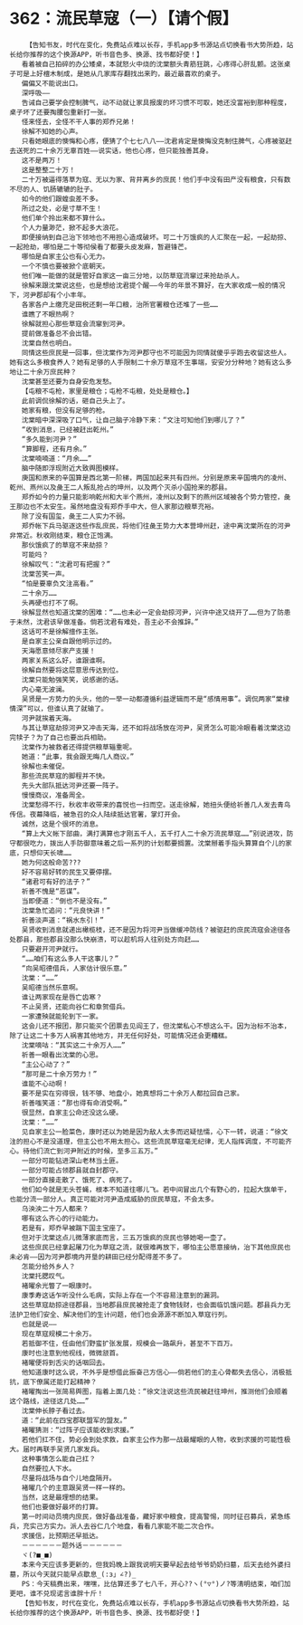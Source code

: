 # 362：流民草寇（一）【请个假】
        【告知书友，时代在变化，免费站点难以长存，手机app多书源站点切换看书大势所趋，站长给你推荐的这个换源APP，听书音色多、换源、找书都好使！】
       看着被自己拍碎的办公矮桌，本就怒火中烧的沈棠额头青筋狂跳，心疼得心肝乱颤。这张桌子可是上好檀木制成，是她从几家库存翻找出来旳，最近最喜欢的桌子。
       偏偏又不能说出口。
       深呼吸——
       告诫自己要学会控制脾气，动不动就让家具报废的坏习惯不可取，她还没富裕到那种程度，桌子坏了还要掏腰包重新打一张。
       怪来怪去，全怪不干人事的郑乔兄弟！
       徐解不知她的心声。
       只看她眼底的懊悔和心疼，便猜了个七七八八——沈君肯定是懊悔没克制住脾气，心疼被驱赶去送死的二十余万无辜百姓——说实话，他也心疼，但只能独善其身。
       这不是两万！
       这是整整二十万！
       二十万被逼得落草为寇、无以为家、背井离乡的庶民！他们手中没有田产没有粮食，只有数不尽的人、饥肠辘辘的肚子。
       如今的他们跟蝗虫差不多。
       所过之处，必是寸草不生！
       他们单个拎出来都不算什么。
       个人力量渺茫，掀不起多大浪花。
       即便接纳到自己治下领地也不用担心造成破坏。可二十万饿疯的人汇聚在一起，一起劫掠、一起抢劫，哪怕是二十等彻侯看了都要头皮发麻，暂避锋芒。
       哪怕是自家主公也有心无力。
       一个不慎也要被掀个底朝天。
       他们唯一能做的就是管好自家这一亩三分地，以防草寇流窜过来抢劫杀人。
       徐解来跟沈棠说这些，也是想给沈君提个醒——今年的年景不算好，在大家收成一般的情况下，河尹郡却有个小丰年。
       各家各户上缴充足田税还剩一年口粮，治所官署粮仓还堆了一些……
       谁瞧了不眼热啊？
       徐解就担心那些草寇会流窜到河尹。
       提前做准备总不会出错。
       沈棠自然也明白。
       同情这些庶民是一回事，但沈棠作为河尹郡守也不可能因为同情就傻乎乎跑去收留这些人。她有这么多粮食养人？她有足够的人手限制二十余万草寇不生事端，安安分分种地？她有这么多地让二十余万庶民种？
       沈棠甚至还要为自身安危发愁。
       【屯粮不屯枪，家里是粮仓；屯枪不屯粮，处处是粮仓。】
       此前调侃徐解的话，砸自己头上了。
       她家有粮，但没有足够的枪。
       沈棠暗中深深吸了口气，让自己脑子冷静下来：“文注可知他们到哪儿了？”
       “收到消息，已经被赶出乾州。”
       “多久能到河尹？”
       “算脚程，还有月余。”
       沈棠喃喃道：“月余……”
       脑中随即浮现附近大致舆图模样。
       庚国和原来的辛国算是西北第一阶梯，两国加起来共有四州。分别是原来辛国境内的凌州、乾州、燕州以及彘王二人叛乱抢占的坤州，以及两个灭杀小国抢来的郡县。
       郑乔如今的力量只能影响乾州和大半个燕州，凌州以及剩下的燕州区域被各个势力管控，彘王那边也不太安生。虽然地盘没有郑乔手中大，但人家那边粮草充裕。
       除了没有国玺，彘王二人实力不弱。
       郑乔帐下兵马驱逐这些作乱庶民，将他们往彘王势力大本营坤州赶，途中离沈棠所在的河尹非常近。秋收刚结束，粮仓正饱满。
       那伙饿疯了的草寇不来劫掠？
       可能吗？
       徐解叹气：“沈君可有把握？”
       沈棠苦笑一声。
       “怕是要辜负文注高看。”
       二十余万……
       头再硬也打不了啊。
       徐解显然也知道沈棠的困难：“……也未必一定会劫掠河尹，兴许中途又绕开了……但为了防患于未然，沈君该早做准备。倘若沈君有难处，吾主必不会推辞。”
       这话可不是徐解擅作主张。
       是自家主公亲自跟他明示过的。
       天海愿意倾尽家产支援！
       两家关系这么好，谁跟谁啊。
       徐解自然要将这层意思传达到位。
       沈棠只能勉强笑笑，说感谢的话。
       内心毫无波澜。
       吴贤是一方势力的头头，他的一举一动都遵循利益逻辑而不是“感情用事”。调侃两家“棠棣情深”可以，但谁认真了就输了。
       河尹就挨着天海。
       与其让草寇劫掠河尹又冲击天海，还不如将战场放在河尹，吴贤怎么可能冷眼看着沈棠这边完犊子？为了自己也要出兵相助。
       沈棠作为被救者还得提供粮草辎重呢。
       她道：“此事，我会跟无晦几人商议。”
       徐解也未催促。
       那些流民草寇的脚程并不快。
       先头大部队抵达河尹还要一阵子。
       慢慢商议，准备周全。
       沈棠愁得不行，秋收丰收带来的喜悦也一扫而空。送走徐解，她扭头便给祈善几人发去青鸟传信。夜幕降临，被急召的众人陆续抵达官署，掌灯开会。
       诚然，这是个很坏的消息。
       “算上大义帐下部曲，满打满算也才刚五千人，五千打人二十余万流民草寇……”别说进攻，防守都很吃力，拨出人手防御意味着之后一系列的计划都要搁置。沈棠掰着手指头算算自个儿的家底，只想仰天长啸……
       她为何这般命苦???
       好不容易好转的民生又要停摆。
       “诸君可有好的法子？”
       祈善不愧是“恶谋”。
       当即便道：“倒也不是没有。”
       沈棠急忙追问：“元良快讲！”
       祈善淡声道：“祸水东引！”
       吴贤收到消息就递出橄榄枝，还不是因为将河尹当做缓冲防线？被驱赶的庶民流寇会途径各处郡县，那些郡县没那么快崩溃，可以趁机将人往别处方向赶……
       只要避开河尹就行。
       “……咱们有这么多人干这事儿？”
       “向吴昭德借兵，人家估计很乐意。”
       沈棠：“……”
       吴昭德当然乐意啊。
       谁让两家现在是唇亡齿寒？
       不止吴贤，还能向谷仁和章贺借兵。
       一家遭殃就能轮到下一家。
       这会儿还不报团，那只能买个团票去见阎王了，但沈棠私心不想这么干。因为治标不治本，除了让这二十多万人祸害其他地方，并无任何好处，可能情况还会更糟糕。
       沈棠嘀咕：“其实这二十余万人……”
       祈善一眼看出沈棠的心思。
       “主公心动了？”
       “那可是二十余万劳力！”
       谁能不心动啊！
       要不是实在穷得很，钱不够、地盘小，她真想将二十余万人都拉回自己家。
       祈善嗤笑道：“那也得有命消受啊。”
       很显然，自家主公命还没这么硬。
       沈棠：“……”
       见自家主公一脸菜色，康时还以为她是因为敌人太多而迟疑怯懦，心下一转，说道：“徐文注的担心不是没道理，但主公也不用太担心。这些流民草寇毫无纪律，无人指挥调度，不可能齐心。待他们流亡到河尹附近的时候，至多三五万。”
       一部分可能钻进深山老林当土匪。
       一部分可能占领郡县就自封郡守。
       一部分直接走散了、饿死了、病死了。
       他们如今就是无头苍蝇，根本不知道往哪儿飞。若中间冒出几个有野心的，拉起大旗单干，也能分流一部分人。真正可能对河尹造成威胁的庶民草寇，不会太多。
       乌泱泱二十万人都来？
       哪有这么齐心的行动能力。
       若是有，郑乔早被踹下国主宝座了。
       但对于沈棠这点儿微薄家底而言，三五万饿疯的庶民也够她喝一壶了。
       这些庶民已经拿起屠刀化为草寇之流，就很难再放下，哪怕主公愿意接纳，治下其他庶民也未必肯——因为河尹郡境内开垦的耕田已经分配得差不多了。
       怎能分给外乡人？
       沈棠托腮叹气。
       褚曜余光瞥了一眼康时。
       康季寿这话乍听没什么毛病，实际上存在一个不容易注意到的漏洞。
       这些草寇劫掠途径郡县，当地郡县庶民被抢走了食物钱财，也会面临饥饿问题。郡县兵力无法护卫他们安全、解决他们的生计问题，他们也会源源不断加入草寇行列。
       也就是说——
       现在草寇规模二十余万。
       若抵御不住，任由他们野蛮扩张发展，规模会一路飙升，甚至不下百万。
       康时也注意到他视线，微微颔首。
       褚曜便将到舌尖的话咽回去。
       他知道康时这么说，不外乎是想借此振奋己方信心——倘若他们的主心骨都失去信心，消极抵抗，底下僚属还能打起精神？
       褚曜掏出一张简易舆图，指着上面几处：“徐文注说这些流民被赶往坤州，推测他们会顺着这个路线，途径这几处……”
       沈棠伸长脖子看过去。
       道：“此前在四宝郡联盟军的盟友。”
       褚曜猜测：“过阵子应该能收到求援。”
       若他们扛不住，势必会到处求救，自家主公作为那一战最耀眼的人物，收到求援的可能性极大。届时再联手吴贤几家发兵。
       这种事情怎么能自己扛？
       自然要拉人下水。
       尽量将战场与自个儿地盘隔开。
       褚曜几个的主意跟吴贤一样一样的。
       当然，这是最理想的结果。
       他们也要做好最坏的打算。
       第一时间动员境内庶民，做好备战准备，藏好家中粮食，提高警惕，同时征召募兵，紧急练兵，充实己方实力。派人去谷仁几个地盘，看看几家能不能二次合作。
       求援信，比预期还早抵达。
       －－－－－－题外话－－－－－－
       ヾ(?■_■)
       本来今天应该多更新的，但我妈晚上跟我说明天要早起去给爷爷奶奶扫墓，后天去给外婆扫墓，所以今天就只能早点歇息_(:з」∠?)_
       PS：今天稿费出来，嘿嘿，比估算还多了七八千，开心??ヽ(°▽°)ノ?等清明结束，咱们加更吧，谁不兑现诺言谁胖十斤！
       【告知书友，时代在变化，免费站点难以长存，手机app多书源站点切换看书大势所趋，站长给你推荐的这个换源APP，听书音色多、换源、找书都好使！】